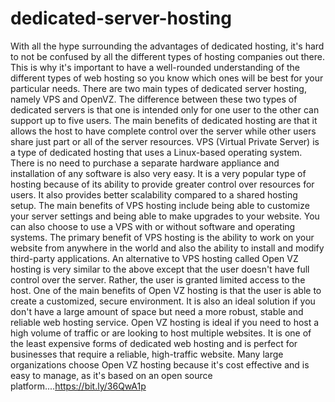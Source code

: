 # dedicated-server-hosting
With all the hype surrounding the advantages of dedicated hosting, it's hard to not be confused by all the different types of hosting companies out there. This is why it's important to have a well-rounded understanding of the different types of web hosting so you know which ones will be best for your particular needs. There are two main types of dedicated server hosting, namely VPS and OpenVZ. The difference between these two types of dedicated servers is that one is intended only for one user to the other can support up to five users. The main benefits of dedicated hosting are that it allows the host to have complete control over the server while other users share just part or all of the server resources.  VPS (Virtual Private Server) is a type of dedicated hosting that uses a Linux-based operating system. There is no need to purchase a separate hardware appliance and installation of any software is also very easy. It is a very popular type of hosting because of its ability to provide greater control over resources for users. It also provides better scalability compared to a shared hosting setup. The main benefits of VPS hosting include being able to customize your server settings and being able to make upgrades to your website. You can also choose to use a VPS with or without software and operating systems. The primary benefit of VPS hosting is the ability to work on your website from anywhere in the world and also the ability to install and modify third-party applications.  An alternative to VPS hosting called Open VZ hosting is very similar to the above except that the user doesn't have full control over the server. Rather, the user is granted limited access to the host. One of the main benefits of Open VZ hosting is that the user is able to create a customized, secure environment. It is also an ideal solution if you don't have a large amount of space but need a more robust, stable and reliable web hosting service. Open VZ hosting is ideal if you need to host a high volume of traffic or are looking to host multiple websites. It is one of the least expensive forms of dedicated web hosting and is perfect for businesses that require a reliable, high-traffic website. Many large organizations choose Open VZ hosting because it's cost effective and is easy to manage, as it's based on an open source platform....https://bit.ly/36QwA1p
